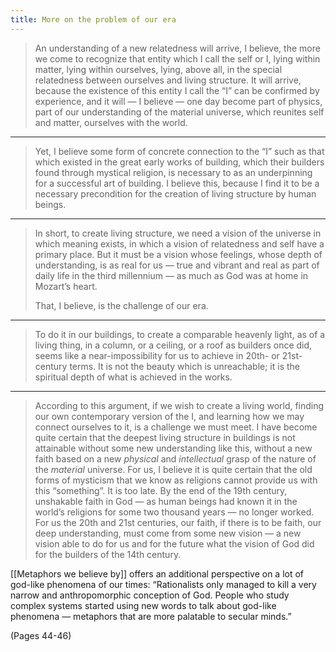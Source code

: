 ```yaml
---
title: More on the problem of our era
---
```


> An understanding of a new relatedness will arrive, I believe, the more we come to recognize that entity which I call the self or I, lying within matter, lying within ourselves, lying, above all, in the special relatedness between ourselves and living structure. It will arrive, because the existence of this entity I call the “I” can be confirmed by experience, and it will — I believe — one day become part of physics, part of our understanding of the material universe, which reunites self and matter, ourselves with the world.

---

> Yet, I believe some form of concrete connection to the “I” such as that which existed in the great early works of building, which their builders found through mystical religion, is necessary to as an underpinning for a successful art of building. I believe this, because I find it to be a necessary precondition for the creation of living structure by human beings.

---

> In short, to create living structure, we need a vision of the universe in which meaning exists, in which a vision of relatedness and self have a primary place. But it must be a vision whose feelings, whose depth of understanding, is as real for us — true and vibrant and real as part of daily life in the third millennium — as much as God was at home in Mozart’s heart.
> 
> That, I believe, is the challenge of our era.

---

> To do it in our buildings, to create a comparable heavenly light, as of a living thing, in a column, or a ceiling, or a roof as builders once did, seems like a near-impossibility for us to achieve in 20th- or 21st-century terms. It is not the beauty which is unreachable; it is the spiritual depth of what is achieved in the works.

---

> According to this argument, if we wish to create a living world, finding our own contemporary version of the I, and learning how we may connect ourselves to it, is a challenge we must meet. I have become quite certain that the deepest living structure in buildings is not attainable without some new understanding like this, without a new faith based on a new *physical* and *intellectual* grasp of the nature of the *material* universe.
> For us, I believe it is quite certain that the old forms of mysticism that we know as religions cannot provide us with this “something”. It is too late. By the end of the 19th century, unshakable faith in God — as human beings had known it in the world’s religions for some two thousand years — no longer worked. For us the 20th and 21st centuries, our faith, if there is to be faith, our deep understanding, must come from some new vision — a new vision able to do for us and for the future what the vision of God did for the builders of the 14th century.

[[Metaphors we believe by]] offers an additional perspective on a lot of god-like phenomena of our times: “Rationalists only managed to kill a very narrow and anthropomorphic conception of God. People who study complex systems started using new words to talk about god-like phenomena — metaphors that are more palatable to secular minds.”

(Pages 44-46)